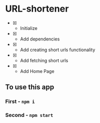 # URL-shortener
* [x] - Initialize
* [x] - Add dependencies
* [x] - Add creating short urls functionality
* [x] - Add fetching short urls
* [x] - Add Home Page

## To use this app
  ### First  - `npm i`
  ### Second - `npm start`

